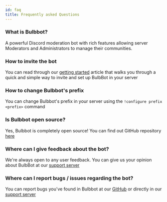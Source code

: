 ```yaml
---
id: faq
title: Frequently asked Questions
---
```


### What is Bulbbot?
A powerful Discord moderation bot with rich features allowing server Moderators and Administrators to manage their communities.

### How to invite the bot
You can read through our [getting started](getting-started) article that walks you through a quick and simple way to invite and set up BulbBot in your server

### How to change Bulbbot's prefix
You can change Bulbbot's prefix in your server using the `!configure prefix <prefix>` command
### Is Bulbbot open source?
Yes, Bulbbot is completely open source! You can find out GitHub repository [here](https://github.com/TeamBulbbot/bulbbot)

### Where can I give feedback about the bot?
We're always open to any user feedback. You can give us your opinion about BulbBot at our [support server](https://bulbbot.mrphilip.xyz/discord)

### Where can I report bugs / issues regarding the bot?
You can report bugs you've found in Bulbbot at our [GitHub](https://github.com/TeamBulbbot/bulbbot) or directly in our [support server](https://bulbbot.mrphilip.xyz/discord)